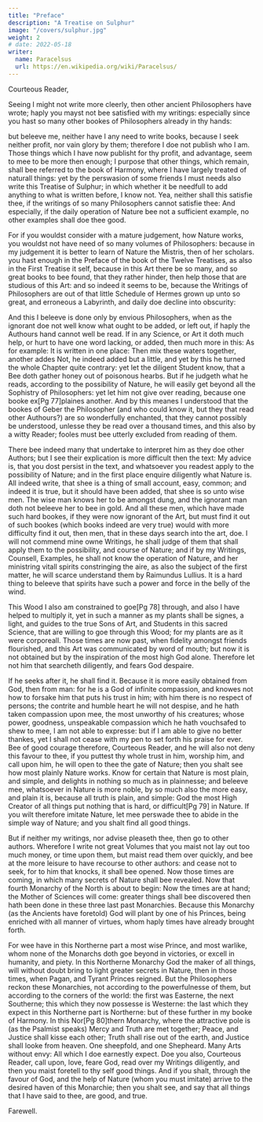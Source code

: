 ```yaml
---
title: "Preface"
description: "A Treatise on Sulphur"
image: "/covers/sulphur.jpg"
weight: 2
# date: 2022-05-18
writer:
  name: Paracelsus
  url: https://en.wikipedia.org/wiki/Paracelsus/
---
```


<!-- THE THREE PRINCIPLES Of all things -->


Courteous Reader,

Seeing I might not write more cleerly, then other ancient Philosophers have wrote; haply you mayst not bee satisfied with my writings: especially since you hast so many other bookes of Philosophers already in thy hands: 

but beleeve me, neither have I any need to write books, because I seek neither profit, nor vain glory by them; therefore I doe not publish who I am. Those things which I have now publisht for thy profit, and advantage, seem to mee to be more then enough; I purpose that other things, which remain, shall bee referred to the book of Harmony, where I have largely treated of naturall things: yet by the perswasion of some friends I must needs also write this Treatise of Sulphur; in which whether it be needfull to add anything to what is written before, I know not. Yea, neither shall this satisfie thee, if the writings of so many Philosophers cannot satisfie thee: And especially, if the daily operation of Nature bee not a sufficient example, no other examples shall doe thee good. 

For if you wouldst consider with a mature judgement, how Nature works, you wouldst not have need of so many volumes of Philosophers: because in my judgement it is better to learn of Nature the Mistris, then of her scholars. you hast enough in the Preface of the book of the Twelve Treatises, as also in the First Treatise it self, because in this Art there be so many, and so great books to bee found, that they rather hinder, then help those that are studious of this Art: and so indeed it seems to be, because the Writings of Philosophers are out of that little Schedule of Hermes grown up unto so great, and erroneous a Labyrinth, and daily doe decline into obscurity: 

And this I beleeve is done only by envious Philosophers, when as the ignorant doe not well know what ought to be added, or left out, if haply the Authours hand cannot well be read. If in any Science, or Art it doth much help, or hurt to have one word lacking, or added, then much more in this: As for example: It is written in one place: Then mix these waters together, another addes Not, he  indeed added but a little, and yet by this he turned the whole Chapter quite contrary: yet let the diligent Student know, that a Bee doth gather honey out of poisonous hearbs. But if he judgeth what he  reads, according to the possibility of Nature, he  will easily get beyond all the Sophistry of Philosophers: yet let him not give over reading, because one booke ex[Pg 77]plaines another. And by this meanes I understood that the bookes of Geber the Philosopher (and who could know it, but they that read other Authours?) are so wonderfully enchanted, that they cannot possibly be understood, unlesse they be read over a thousand times, and this also by a witty Reader; fooles must bee utterly excluded from reading of them. 

There bee indeed many that undertake to interpret him as they doe other Authors; but I see their explication is more difficult then the text: My advice is, that you dost persist in the text, and whatsoever you readest apply to the possibility of Nature; and in the first place enquire diligently what Nature is. All indeed write, that shee is a thing of small account, easy, common; and indeed it is true, but it should have been added, that shee is so unto wise men. The wise man knows her to be amongst dung, and the ignorant man doth not beleeve her to bee in gold. And all these men, which have made such hard bookes, if they were now ignorant of the Art, but must find it out of such bookes (which books indeed are very true) would with more difficulty find it out, then men, that in these days search into the art, doe. I will not commend mine owne Writings, he  shall judge of them that shall apply them to the possibility, and course of Nature; and if by my Writings, Counsell, Examples, he  shall not know the operation of Nature, and her ministring vitall spirits constringing the aire, as also the subject of the first matter, he  will scarce understand them by Raimundus Lullius. It is a hard thing to beleeve that spirits have such a power and force in the belly of the wind.

This Wood I also am constrained to goe[Pg 78] through, and also I have helped to multiply it, yet in such a manner as my plants shall be signes, a light, and guides to the true Sons of Art, and Students in this sacred Science, that are willing to goe through this Wood; for my plants are as it were corporeall. Those times are now past, when fidelity amongst friends flourished, and this Art was communicated by word of mouth; but now it is not obtained but by the inspiration of the most high God alone. Therefore let not him that searcheth diligently, and fears God despaire.

If he seeks after it, he  shall find it. Because it is more easily obtained from God, then from man: for he  is a God of infinite compassion, and knowes not how to forsake him that puts his trust in him; with him there is no respect of persons; the contrite and humble heart he  will not despise, and he  hath taken compassion upon mee, the most unworthy of his creatures; whose power, goodness, unspeakable compassion which he hath vouchsafed to shew to mee, I am not able to expresse: but if I am able to give no better thankes, yet I shall not cease with my pen to set forth his praise for ever. Bee of good courage therefore, Courteous Reader, and he  will also not deny this favour to thee, if you puttest thy whole trust in him, worship him, and call upon him, he  will open to thee the gate of Nature; then you shalt see how most plainly Nature works. Know for certain that Nature is most plain, and simple, and delights in nothing so much as in plainnesse; and beleeve mee, whatsoever in Nature is more noble, by so much also the more easy, and plain it is, because all truth is plain, and simple: God the most High Creator of all things put nothing that is hard, or difficult[Pg 79] in Nature. If you wilt therefore imitate Nature, let mee perswade thee to abide in the simple way of Nature; and you shalt find all good things.

But if neither my writings, nor advise pleaseth thee, then go to other authors. Wherefore I write not great Volumes that you maist not lay out too much money, or time upon them, but maist read them over quickly, and bee at the more leisure to have recourse to other authors: and cease not to seek, for to him that knocks, it shall bee opened. Now those times are coming, in which many secrets of Nature shall bee revealed. Now that fourth Monarchy of the North is about to begin: Now the times are at hand; the Mother of Sciences will come: greater things shall bee discovered then hath been done in these three last past Monarchies. Because this Monarchy (as the Ancients have foretold) God will plant by one of his Princes, being enriched with all manner of virtues, whom haply times have already brought forth.

For wee have in this Northerne part a most wise Prince, and most warlike, whom none of the Monarchs doth goe beyond in victories, or excell in humanity, and piety. In this Northerne Monarchy God the maker of all things, will without doubt bring to light greater secrets in Nature, then in those times, when Pagan, and Tyrant Princes reigned. But the Philosophers reckon these Monarchies, not according to the powerfulnesse of them, but according to the corners of the world: the first was Easterne, the next Southerne; this which they now possesse is Westerne: the last which they expect in this Northerne part is Northerne: but of these further in my booke of Harmony. In this Nor[Pg 80]thern Monarchy, where the attractive pole is (as the Psalmist speaks) Mercy and Truth are met together; Peace, and Justice shall kisse each other; Truth shall rise out of the earth, and Justice shall looke from heaven. One sheepfold, and one Shepheard. Many Arts without envy: All which I doe earnestly expect. Doe you also, Courteous Reader, call upon, love, feare God, read over my Writings diligently, and then you maist foretell to thy self good things. And if you shalt, through the favour of God, and the help of Nature (whom you must imitate) arrive to the desired haven of this Monarchie; then you shalt see, and say that all things that I have said to thee, are good, and true.

Farewell.

